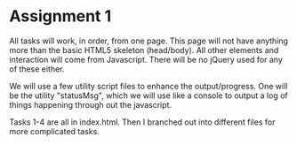 Assignment 1
=============

All tasks will work, in order, from one page.  This page will not have anything more than the basic HTML5 skeleton (head/body).  All other elements and interaction will come from Javascript.  There will be no jQuery used for any of these either.

We will use a few utility script files to enhance the output/progress.  One will be the utility "statusMsg", which we will use like a console to output a log of things happening through out the javascript.

Tasks 1-4 are all in index.html.
Then I branched out into different files for more complicated tasks.